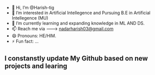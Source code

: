 - 👋 Hi, I’m @Harish-tig
- 👀 I’m interested in Artificial Intellegence and Pursuing B.E in Artificial Intellegence (MU)
- 🌱 I’m currently learning and expanding knowledge in ML AND DS.
- 📫 Reach me via ---> nadarharish03@gmail.com
- 😄 Pronouns: HE/HIM.
- ⚡ Fun fact: ...

## I constanstly update My Github based on new projects and learing <br>
<!---
Harish-tig/Harish-tig is a ✨ special ✨ repository because its `README.md` (this file) appears on your GitHub profile.
You can click the Preview link to take a look at your changes.
--->

